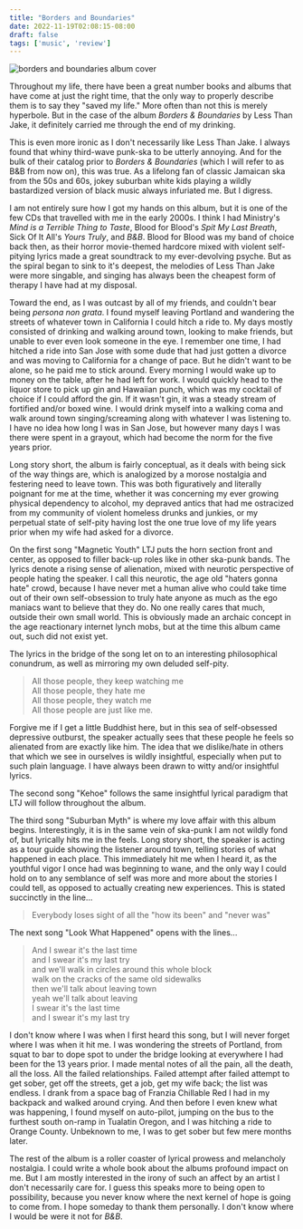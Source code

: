 ```yaml
---
title: "Borders and Boundaries"
date: 2022-11-19T02:08:15-08:00
draft: false
tags: ['music', 'review']
---
```

![borders and boundaries album cover](/LTJ-Borders-boundaries.jpg)

Throughout my life, there have been a great number books and albums that have come at just the right time, that the only way to properly describe them is to say they "saved my life." More often than not this is merely hyperbole. But in the case of the album *Borders & Boundaries* by Less Than Jake, it definitely carried me through the end of my drinking.

This is even more ironic as I don't necessarily like Less Than Jake. I always found that whiny third-wave punk-ska to be utterly annoying. And for the bulk of their catalog prior to *Borders & Boundaries* (which I will refer to as B&B from now on), this was true. As a lifelong fan of classic Jamaican ska from the 50s and 60s, jokey suburban white kids playing a wildly bastardized version of black music always infuriated me. But I digress.

I am not entirely sure how I got my hands on this album, but it is one of the few CDs that travelled with me in the early 2000s. I think I had Ministry's *Mind is a Terrible Thing to Taste*, Blood for Blood's *Spit My Last Breath*, Sick Of It All's *Yours Truly*, and *B&B*. Blood for Blood was my band of choice back then, as their horror movie-themed hardcore mixed with violent self-pitying lyrics made a great soundtrack to my ever-devolving psyche. But as the spiral began to sink to it's deepest, the melodies of Less Than Jake were more singable, and singing has always been the cheapest form of therapy I have had at my disposal. 

Toward the end, as I was outcast by all of my friends, and couldn't bear being *persona non grata*. I found myself leaving Portland and wandering the streets of whatever town in California I could hitch a ride to. My days mostly consisted of drinking and walking around town, looking to make friends, but unable to ever even look someone in the eye. I remember one time, I had hitched a ride into San Jose with some dude that had just gotten a divorce and was moving to California for a change of pace. But he didn't want to be alone, so he paid me to stick around. Every morning I would wake up to money on the table, after he had left for work. I would quickly head to the liquor store to pick up gin and Hawaiian punch, which was my cocktail of choice if I could afford the gin. If it wasn't gin, it was a steady stream of fortified and/or boxed wine. I would drink myself into a walking coma and walk around town singing/screaming along with whatever I was listening to. I have no idea how long I was in San Jose, but however many days I was there were spent in a grayout, which had become the norm for the five years prior. 

Long story short, the album is fairly conceptual, as it deals with being sick of the way things are, which is analogized by a morose nostalgia and festering need to leave town. This was both figuratively and literally poignant for me at the time, whether it was concerning my ever growing physical dependency to alcohol, my depraved antics that had me ostracized from my community of violent homeless drunks and junkies, or my perpetual state of self-pity having lost the one true love of my life years prior when my wife had asked for a divorce.

On the first song "Magnetic Youth" LTJ puts the horn section front and center, as opposed to filler back-up roles like in other ska-punk bands. The lyrics denote a rising sense of alienation, mixed with neurotic perspective of people hating the speaker. I call this neurotic, the age old "haters gonna hate" crowd, because I have never met a human alive who could take time out of their own self-obsession to truly hate anyone as much as the ego maniacs want to believe that they do. No one really cares that much, outside their own small world. This is obviously made an archaic concept in the age reactionary internet lynch mobs, but at the time this album came out, such did not exist yet. 

The lyrics in the bridge of the song let on to an interesting philosophical conundrum, as well as mirroring my own deluded self-pity. 

> All those people, they keep watching me   
> All those people, they hate me  
> All those people, they watch me   
> All those people are just like me.  

Forgive me if I get a little Buddhist here, but in this sea of self-obsessed depressive outburst, the speaker actually sees that these people he feels so alienated from are exactly like him. The idea that we dislike/hate in others that which we see in ourselves is wildly insightful, especially when put to such plain language. I have always been drawn to witty and/or insightful lyrics.

The second song "Kehoe" follows the same insightful lyrical paradigm that LTJ will follow throughout the album. 

The third song "Suburban Myth" is where my love affair with this album begins. Interestingly, it is in the same vein of ska-punk I am not wildly fond of, but lyrically hits me in the feels. Long story short, the speaker is acting as a tour guide showing the listener around town, telling stories of what happened in each place. This immediately hit me when I heard it, as the youthful vigor I once had was beginning to wane, and the only way I could hold on to any semblance of self was more and more about the stories I could tell, as opposed to actually creating new experiences. This is stated succinctly in the line...

> Everybody loses sight of all the "how its been" and "never was"

The next song "Look What Happened" opens with the lines...

> And I swear it's the last time  
> and I swear it's my last try  
> and we'll walk in circles around this whole block  
> walk on the cracks of the same old sidewalks  
> then we'll talk about leaving town  
> yeah we'll talk about leaving  
> I swear it's the last time  
> and I swear it's my last try  

I don't know where I was when I first heard this song, but I will never forget where I was when it hit me. I was wondering the streets of Portland, from squat to bar to dope spot to under the bridge looking at everywhere I had been for the 13 years prior. I made mental notes of all the pain, all the death, all the loss. All the failed relationships. Failed attempt after failed attempt to get sober, get off the streets, get a job, get my wife back; the list was endless. I drank from a space bag of Franzia Chillable Red I had in my backpack and walked around crying. And then before I even knew what was happening, I found myself on auto-pilot, jumping on the bus to the furthest south on-ramp in Tualatin Oregon, and I was hitching a ride to Orange County. Unbeknown to me, I was to get sober but few mere months later. 

The rest of the album is a roller coaster of lyrical prowess and melancholy nostalgia. I could write a whole book about the albums profound impact on me. But I am mostly interested in the irony of such an affect by an artist I don't necessarily care for. I guess this speaks more to being open to possibility, because you never know where the next kernel of hope is going to come from. I hope someday to thank them personally. I don't know where I would be were it not for *B&B*.
